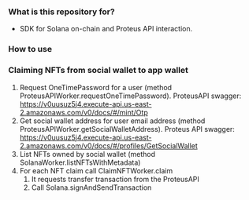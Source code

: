 ### What is this repository for? ###

* SDK for Solana on-chain and Proteus API interaction.

### How to use ###

### Claiming NFTs from social wallet to app wallet
1. Request OneTimePassword for a user (method ProteusAPIWorker.requestOneTimePassword). ProteusAPI swagger: https://v0uusuz5j4.execute-api.us-east-2.amazonaws.com/v0/docs/#/mint/Otp
2. Get social wallet address for user email address (method ProteusAPIWorker.getSocialWalletAddress). Proteus API swagger: https://v0uusuz5j4.execute-api.us-east-2.amazonaws.com/v0/docs/#/profiles/GetSocialWallet
3. List NFTs owned by social wallet (method SolanaWorker.listNFTsWithMetadata)
4. For each NFT claim call ClaimNFTWorker.claim
   1. It requests transfer transaction from the ProteusAPI
   2. Call Solana.signAndSendTransaction